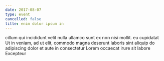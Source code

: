 ```yaml
---
date: 2017-08-07
type: event
cancelled: false
title: enim dolor ipsum in
---
```

cillum qui incididunt velit nulla ullamco sunt ex non nisi mollit. eu cupidatat Ut in veniam, ad ut elit, commodo magna deserunt laboris sint aliquip do adipiscing dolor et aute in consectetur Lorem occaecat irure sit labore Excepteur